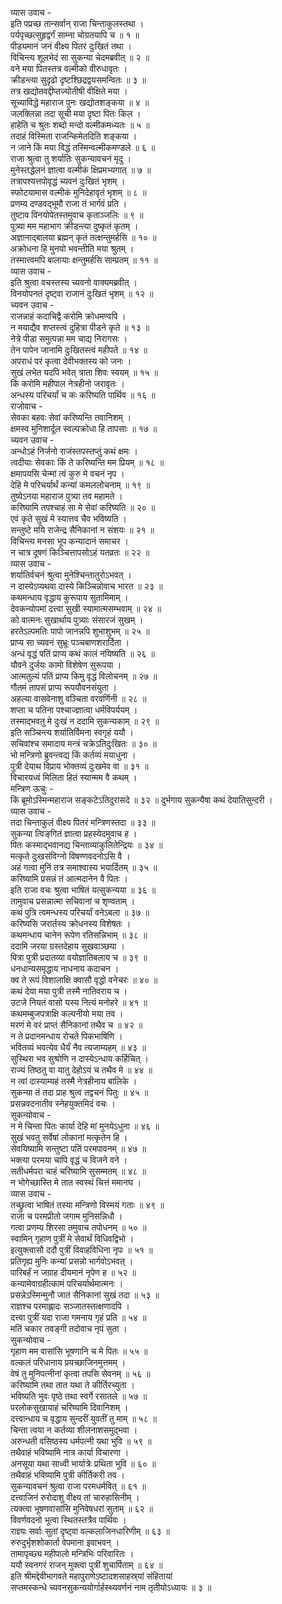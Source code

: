 व्यास उवाच -  
इति पप्रच्छ तान्सर्वान् राजा चिन्ताकुलस्तथा ।  
पर्यपृच्छत्सुहृद्वर्गं साम्ना चोग्रतयापि च ॥ १ ॥  
पीड्यमानं जनं वीक्ष्य पितरं दुःखितं तथा ।  
विचिन्त्य शूलभेदं सा सुकन्या चेदमब्रवीत् ॥ २ ॥  
वने मया पितस्तत्र वल्मीको वीरुधावृतः ।  
क्रीडन्त्या सुदृढो दृष्टश्छिद्रद्वयसमन्वितः ॥ ३ ॥  
तत्र खद्योतवद्दीप्तज्योतीषी वीक्षिते मया ।  
सूच्याविद्धे महाराज पुनः खद्योतशङ्कया ॥ ४ ॥  
जलक्लिन्ना तदा सूची मया दृष्टा पितः किल ।  
हाहेति च श्रुतः शब्दो मन्दो वल्मीकमध्यतः ॥ ५ ॥  
तदाहं विस्मिता राजन्किमेतदिति शङ्कया ।  
न जाने किं मया विद्धं तस्मिन्वल्मीकमण्डले ॥ ६ ॥  
राजा श्रुत्वा तु शर्यातिः सुकन्यावचनं मृदु ।  
मुनेस्तद्धेलनं ज्ञात्वा वल्मीकं क्षिप्रमभ्यगात् ॥ ७ ॥  
तत्रापश्यत्तपोवृद्धं च्यवनं दुःखितं भृशम् ।  
स्फोटयामास वल्मीकं मुनिदेहावृतं भृशम् ॥ ८ ॥  
प्रणम्य दण्डवद्‌भूमौ राजा तं भार्गवं प्रति ।  
तुष्टाव विनयोपेतस्तमुवाच कृताञ्जलिः ॥ ९ ॥  
पुत्र्या मम महाभाग क्रीडन्त्या दुष्कृतं कृतम् ।  
अज्ञानाद्‌बालया ब्रह्मन् कृतं तत्क्षन्तुमर्हसि ॥ १० ॥  
अक्रोधना हि मुनयो भवन्तीति मया श्रुतम् ।  
तस्मात्त्वमपि बालायाः क्षन्तुमर्हसि साम्प्रतम् ॥ ११ ॥  
व्यास उवाच -  
इति श्रुत्वा वचस्तस्य च्यवनो वाक्यमब्रवीत् ।  
विनयोपनतं दृष्ट्वा राजानं दुःखितं भृशम् ॥ १२ ॥  
च्यवन उवाच -  
राजन्नाहं कदाचिद्वै करोमि क्रोधमण्वपि ।  
न मयाद्यैव शप्तस्त्वं दुहित्रा पीडने कृते ॥ १३ ॥  
नेत्रे पीडा समुत्पन्ना मम चाद्य निरागसः ।  
तेन पापेन जानामि दुःखितस्त्वं महीपते ॥ १४ ॥  
अपराधं परं कृत्वा देवीभक्तस्य को जनः ।  
सुखं लभेत यदपि भवेत् त्राता शिवः स्वयम् ॥ १५ ॥  
किं करोमि महीपाल नेत्रहीनो जरावृतः ।  
अन्धस्य परिचर्यां च कः करिष्यति पार्थिव ॥ १६ ॥  
राजोवाच -  
सेवका बहवः सेवां करिष्यन्ति तवानिशम् ।  
क्षमस्व मुनिशार्दूल स्वल्पक्रोधा हि तापसाः ॥ १७ ॥  
च्यवन उवाच -  
अन्धोऽहं निर्जनो राजंस्तपस्तप्तुं कथं क्षमः ।  
त्वदीयाः सेवकाः किं ते करिष्यन्ति मम प्रियम् ॥ १८ ॥  
क्षमापयसि चेन्मां त्वं कुरु मे वचनं नृप ।  
देहि मे परिचर्यार्थं कन्यां कमललोचनाम् ॥ १९ ॥  
तुष्येऽनया महाराज पुत्र्या तव महामते ।  
करिष्यामि तपश्चाहं सा मे सेवां करिष्यति ॥ २० ॥  
एवं कृते सुखं मे स्यात्तव चैव भविष्यति ।  
सन्तुष्टे मयि राजेन्द्र सैनिकानां न संशयः ॥ २१ ॥  
विचिन्त्य मनसा भूप कन्यादानं समाचर ।  
न चात्र दूषणं किञ्चित्तापसोऽहं यतव्रतः ॥ २२ ॥  
व्यास उवाच -  
शर्यातिर्वचनं श्रुत्वा मुनेश्चिन्तातुरोऽभवत् ।  
न दास्येऽप्यथवा दास्ये किञ्चिन्नोवाच भारत ॥ २३ ॥  
कथमन्धाय वृद्धाय कुरूपाय सुतामिमाम् ।  
देवकन्योपमां दत्त्वा सुखी स्यामात्मसम्भवाम् ॥ २४ ॥  
को वात्मनः सुखार्थाय पुत्र्याः संसारजं सुखम् ।  
हरतेऽल्पमतिः पापो जानन्नपि शुभाशुभम् ॥ २५ ॥  
प्राप्य सा च्यवनं सुभ्रूः पञ्चबाणशरार्दिता ।  
अन्धं वृद्धं पतिं प्राप्य कथं कालं नयिष्यति ॥ २६ ॥  
यौवने दुर्जयः कामो विशेषेण सुरूपया ।  
आत्मतुल्यं पतिं प्राप्य किमु वृद्धं विलोचनम् ॥ २७ ॥  
गौतमं तापसं प्राप्य रूपयौवनसंयुता ।  
अहल्या वासवेनाशु वञ्चिता वरवर्णिनी ॥ २८ ॥  
शप्ता च पतिना पश्चाज्ज्ञात्वा धर्मविपर्ययम् ।  
तस्माद्‌भवतु मे दुःखं न ददामि सुकन्यकाम् ॥ २९ ॥  
इति सञ्चिन्त्य शर्यातिर्विमना स्वगृहं ययौ ।  
सचिवांश्च समादाय मन्त्रं चक्रेऽतिदुःखितः ॥ ३० ॥  
भो मन्त्रिणो ब्रुवन्त्वद्य किं कर्तव्यं मयाधुना ।  
पुत्री देयाथ विप्राय भोक्तव्यं दुःखमेव वा ॥ ३१ ॥  
विचारयध्वं मिलिता हितं स्यान्मम वै कथम् ।  
मन्त्रिण ऊचुः -  
किं ब्रूमोऽस्मिन्महाराज सङ्कटेऽतिदुरासदे ॥ ३२ ॥
दुर्भगाय सुकन्यैषा कथं देयातिसुन्दरी ।  
व्यास उवाच -  
तदा चिन्ताकुलं वीक्ष्य पितरं मन्त्रिणस्तदा ॥ ३३ ॥  
सुकन्या त्विङ्‌गितं ज्ञात्वा प्रहस्येदमुवाच ह ।  
पितः कस्माद्‌भवानद्य चिन्ताव्याकुलितेन्द्रियः ॥ ३४ ॥  
मत्कृते दुःखसंविग्नो विषण्णवदनोऽसि वै ।  
अहं गत्वा मुनिं तत्र समाश्वास्य भयार्दितम् ॥ ३५ ॥  
करिष्यामि प्रसन्नं तं आत्मदानेन वै पितः ।  
इति राजा वचः श्रुत्वा भाषितं यत्सुकन्यया ॥ ३६ ॥  
तामुवाच प्रसन्नात्मा सचिवानां च शृण्वताम् ।  
कथं पुत्रि त्वमन्धस्य परिचर्यां वनेऽबला ॥ ३७ ॥  
करिष्यसि जरार्तस्य क्रोधनस्य विशेषतः ।  
कथमन्धाय चानेन रूपेण रतिसन्निभाम् ॥ ३८ ॥  
ददामि जरया ग्रस्तदेहाय सुखवाञ्छया ।  
पित्रा पुत्री प्रदातव्या वयोज्ञातिबलाय च ॥ ३९ ॥  
धनधान्यसमृद्धाय नाधनाय कदाचन ।  
क्व ते रूपं विशालाक्षि क्वासौ वृद्धो वनेचरः ॥ ४० ॥  
कथं देया मया पुत्री तस्मै नातिवराय च ।  
उटजे नियतं वासो यस्य नित्यं मनोहरे ॥ ४१ ॥  
कथमम्बुजपत्राक्षि कल्पनीयो मया तव ।  
मरणं मे वरं प्राप्तं सैनिकानां तथैव च ॥ ४२ ॥  
न ते प्रदानमन्धाय रोचते पिकभाषिणि ।  
भवितव्यं भवत्येव धैर्यं नैव त्यजाम्यहम् ॥ ४३ ॥  
सुस्थिरा भव सुश्रोणि न दास्येऽन्धाय कर्हिचित् ।  
राज्यं तिष्ठतु वा यातु देहोऽयं च तथैव मे ॥ ४४ ॥  
न त्वां दास्याम्यहं तस्मै नेत्रहीनाय बालिके ।  
सुकन्या तं तदा प्राह श्रुत्व तद्वचनं पितुः ॥ ४५ ॥  
प्रसन्नवदनातीव स्नेहयुक्तमिदं वचः ।  
सुकन्योवाच -  
न मे चिन्ता पितः कार्या देहि मां मुनयेऽधुना ॥ ४६ ॥  
सुखं भवतु सर्वेषां लोकानां मत्कृतेन हि ।  
सेवयिष्यामि सन्तुष्टा पतिं परमपावनम् ॥ ४७ ॥  
भक्त्या परमया चापि वृद्धं च विजने वने ।  
सतीधर्मपरा चाहं चरिष्यामि सुसम्मतम् ॥ ४८ ॥  
न भोगेच्छास्ति मे तात स्वस्थं चित्तं ममानघ ।  
व्यास उवाच -  
तच्छ्रुत्वा भाषितं तस्या मन्त्रिणो विस्मयं गताः ॥ ४९ ॥  
राजा च परमप्रीतो जगाम मुनिसन्निधौ ।  
गत्वा प्रणम्य शिरसा तमुवाच तपोधनम् ॥ ५० ॥  
स्वामिन् गृहाण पुत्रीं मे सेवार्थं विधिवद्विभो ।  
इत्युक्त्वासौ ददौ पुत्रीं विवाहविधिना नृपः ॥ ५१ ॥  
प्रतिगृह्य मुनिः कन्यां प्रसन्नो भार्गवोऽभवत् ।  
पारिबर्हं न जग्राह दीयमानं नृपेण ह ॥ ५२ ॥  
कन्यामेवाग्रहीत्कामं परिचर्यार्थमात्मनः ।  
प्रसन्नेऽस्मिन्मुनौ जातं सैनिकानां सुखं तदा ॥ ५३ ॥  
राज्ञश्च परमाह्लादः सञ्जातस्तत्क्षणादपि ।  
दत्त्वा पुत्रीं यदा राजा गमनाय गृहं प्रति ॥ ५४ ॥  
मतिं चकार तवङ्‌गी तदोवाच नृपं सुता ।  
सुकन्योवाच -  
गृहाण मम वासांसि भूषणानि च मे पितः ॥ ५५ ॥  
वल्कलं परिधानाय प्रयच्छाजिनमुत्तमम् ।  
वेषं तु मुनिपत्नीनां कृत्वा तपसि सेवनम् ॥ ५६ ॥  
करिष्यामि तथा तात यथा ते कीर्तिरच्युता ।  
भविष्यति भुवः पृष्ठे तथा स्वर्गे रसातले ॥ ५७ ॥  
परलोकसुखायाहं चरिष्यामि दिवानिशम् ।  
दत्त्वान्धाय च वृद्धाय सुन्दरीं युवतीं तु माम् ॥ ५८ ॥  
चिन्ता त्वया न कर्तव्या शीलनाशसमुद्‌भवा ।  
अरुन्धती वसिष्ठस्य धर्मपत्नी यथा भुवि ॥ ५९ ॥  
तथैवाहं भविष्यामि नात्र कार्या विचारणा ।  
अनसूया यथा साध्वी भार्यात्रेः प्रथिता भुवि ॥ ६० ॥  
तथैवाहं भविष्यामि पुत्री कीर्तिकरी तव ।  
सुकन्यावचनं श्रुत्वा राजा परमधर्मवित् ॥ ६१ ॥  
दत्त्वाजिनं रुरोदाशु वीक्ष्य तां चारुहासिनीम् ।  
त्यक्त्वा भूषणवासांसि मुनिवेषधरां सुताम् ॥ ६२ ॥  
विवर्णवदनो भूत्वा स्थितस्तत्रैव पार्थिवः ।  
राज्ञ्यः सर्वाः सुतां दृष्ट्वा वल्कलाजिनधारिणीम् ॥ ६३ ॥  
रुरुदुर्भृशशोकार्ता वेपमाना इवाभवन् ।  
तामापृच्छ्य महीपालो मन्त्रिभिः परिवारितः ।  
ययौ स्वनगरं राजन् मुक्त्वा पुत्रीं शुचार्पिताम् ॥ ६४ ॥  
इति श्रीमद्देवीभागवते महापुराणेऽष्टादशसाहस्र्यां संहितायां  
सप्तमस्कन्धे च्यवनसुकन्ययोर्गार्हस्थ्यवर्णनं नाम तृतीयोऽध्यायः ॥ ३ ॥
